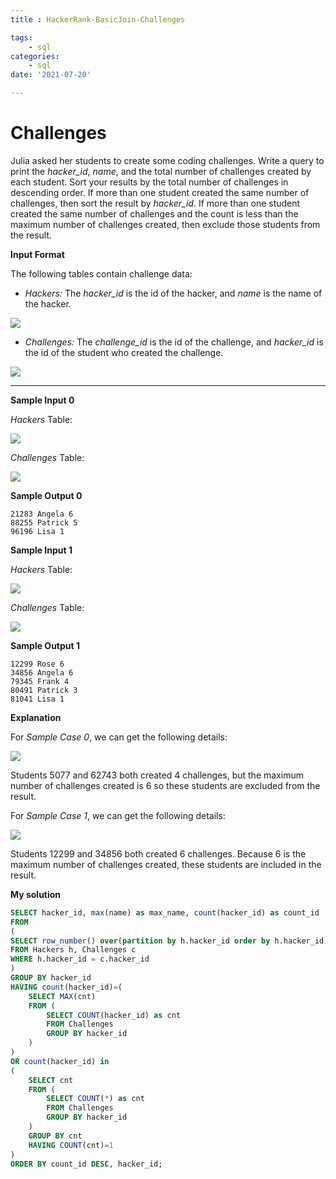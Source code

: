 ```yaml
---
title : HackerRank-BasicJoin-Challenges

tags:
    - sql
categories:
    - sql 
date: '2021-07-20'

---
```


# Challenges

Julia asked her students to create some coding challenges. Write a query to print the  _hacker_id_,  _name_, and the total number of challenges created by each student. Sort your results by the total number of challenges in descending order. If more than one student created the same number of challenges, then sort the result by  _hacker_id_. If more than one student created the same number of challenges and the count is less than the maximum number of challenges created, then exclude those students from the result.

**Input Format**

The following tables contain challenge data:

-   _Hackers:_  The  _hacker_id_  is the id of the hacker, and  _name_  is the name of the hacker.
 
 ![](https://s3.amazonaws.com/hr-challenge-images/19506/1458521004-cb4c077dd3-ScreenShot2016-03-21at6.06.54AM.png)
    
-   _Challenges:_  The  _challenge_id_  is the id of the challenge, and  _hacker_id_  is the id of the student who created the challenge.
  
 ![](https://s3.amazonaws.com/hr-challenge-images/19506/1458521079-549341d9ec-ScreenShot2016-03-21at6.07.03AM.png)
    
----------

**Sample Input 0**

_Hackers_  Table:
 
![](https://s3.amazonaws.com/hr-challenge-images/19506/1458521384-34c6866dae-ScreenShot2016-03-21at6.07.15AM.png)  

_Challenges_  Table: 
 
![](https://s3.amazonaws.com/hr-challenge-images/19506/1458521410-befa8e1cd9-ScreenShot2016-03-21at6.07.25AM.png)

**Sample Output 0**

```
21283 Angela 6
88255 Patrick 5
96196 Lisa 1
```

**Sample Input 1**

_Hackers_  Table:

 ![](https://s3.amazonaws.com/hr-challenge-images/19506/1458521469-87036deea3-ScreenShot2016-03-21at6.07.48AM.png)  

_Challenges_  Table:

  ![](https://s3.amazonaws.com/hr-challenge-images/19506/1458521490-358215cf0b-ScreenShot2016-03-21at6.07.58AM.png)

**Sample Output 1**

```
12299 Rose 6
34856 Angela 6
79345 Frank 4
80491 Patrick 3
81041 Lisa 1
```

**Explanation**

For  _Sample Case 0_, we can get the following details: 
 
![](https://s3.amazonaws.com/hr-challenge-images/19506/1458521677-fd04c384c0-ScreenShot2016-03-21at6.07.38AM.png)  

Students 5077 and 62743 both created 4 challenges, but the maximum number of challenges created is 6 so these students are excluded from the result.

For  _Sample Case 1_, we can get the following details: 
 
![](https://s3.amazonaws.com/hr-challenge-images/19506/1458521836-24039e7523-ScreenShot2016-03-21at6.08.08AM.png)  

Students 12299 and 34856 both created 6 challenges. Because 6 is the maximum number of challenges created, these students are included in the result.

**My solution**

```sql
SELECT hacker_id, max(name) as max_name, count(hacker_id) as count_id
FROM
(
SELECT row_number() over(partition by h.hacker_id order by h.hacker_id) as rownumber, h.hacker_id, h.name
FROM Hackers h, Challenges c
WHERE h.hacker_id = c.hacker_id
)
GROUP BY hacker_id
HAVING count(hacker_id)=(
    SELECT MAX(cnt)
    FROM (
        SELECT COUNT(hacker_id) as cnt
        FROM Challenges
        GROUP BY hacker_id
    )
)
OR count(hacker_id) in
(
    SELECT cnt
    FROM (
        SELECT COUNT(*) as cnt
        FROM Challenges
        GROUP BY hacker_id
    )
    GROUP BY cnt
    HAVING COUNT(cnt)=1
)
ORDER BY count_id DESC, hacker_id;
```


